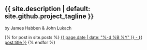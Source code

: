 <h2>{{ site.description | default: site.github.project_tagline }}</h2>
<p>by James Habben & John Lukach</p>

{% for post in site.posts %}
  <a href="{{ post.url }}">{{ page.date | date: "%-d %B %Y" }} - {{ post.title }}</a>
{% endfor %}